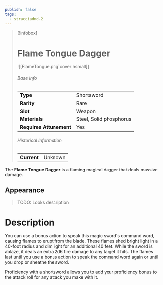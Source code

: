 ```yaml
---
publish: false
tags:
  - stracciadnd-2
---
```

> [!infobox]  
> # Flame Tongue Dagger
> ![[FlameTongue.png|cover hsmall]]
> ###### Base Info
> | | |
> |---|---|
> | **Type** | Shortsword |
> | **Rarity** | Rare |
> | **Slot** | Weapon |
> | **Materials** | Steel, Solid phosphorus |
> | **Requires Attunement** | Yes |
> ###### Historical Information
> | | |
> |---|---|
> | **Current** | Unknown |

The **Flame Tongue Dagger** is a flaming magical dagger that deals massive damage.
## Appearance
>TODO: Looks description
# Description
You can use a bonus action to speak this magic sword's command word, causing flames to erupt from the blade. These flames shed bright light in a 40-foot radius and dim light for an additional 40 feet. While the sword is ablaze, it deals an extra 2d6 fire damage to any target it hits. The flames last until you use a bonus action to speak the command word again or until you drop or sheathe the sword.  
  
Proficiency with a shortsword allows you to add your proficiency bonus to the attack roll for any attack you make with it.